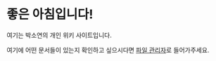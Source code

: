 # 좋은 아침입니다!
여기는 박소연의 개인 위키 사이트입니다.

여기에 어떤 문서들이 있는지 확인하고 싶으시다면 [파일 관리자](https://github.com/ParkSoYeon666/ParkSoYeon666.github.io/)로 들어가주세요.
